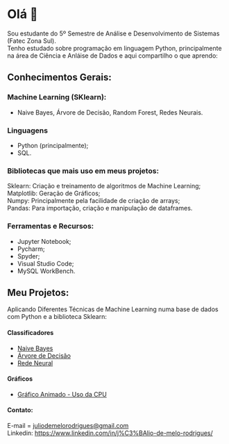# Olá 👋

<!--
**juliomrodrigues/juliomrodrigues** is a ✨ _special_ ✨ repository because its `README.md` (this file) appears on your GitHub profile. !-->
Sou estudante do 5º Semestre de Análise e Desenvolvimento de Sistemas (Fatec Zona Sul).  
Tenho estudado sobre programação em linguagem Python, principalmente na área de Ciência e Anláise de Dados e aqui compartilho o que aprendo: 

## Conhecimentos Gerais: 
### Machine Learning (SKlearn):
- Naive Bayes, Árvore de Decisão, Random Forest, Redes Neurais.

### Linguagens
- Python (principalmente);
- SQL.

### Bibliotecas que mais uso em meus projetos:
Sklearn: Criação e treinamento de algoritmos de Machine Learning;  
Matplotlib: Geração de Gráficos;  
Numpy: Principalmente pela facilidade de criação de arrays;  
Pandas: Para importação, criação e manipulação de dataframes.  

### Ferramentas e Recursos:
- Jupyter Notebook;  
- Pycharm;  
- Spyder;  
- Visual Studio Code;  
- MySQL WorkBench.  

## Meu Projetos:
Aplicando Diferentes Técnicas de Machine Learning numa base de dados com Python e a biblioteca Sklearn: 
#### Classificadores
- [Naive Bayes](https://github.com/juliomrodrigues/Classificador-Naive-Bayes)  
- [Árvore de Decisão](https://github.com/juliomrodrigues/Arvore-de-Decisao)  
- [Rede Neural](https://github.com/juliomrodrigues/Classificador-Rede-Neural)

#### Gráficos
- [Gráfico Animado - Uso da CPU](https://github.com/juliomrodrigues/Grafico-Uso-CPU)

#### Contato:
E-mail = juliodemelorodrigues@gmail.com  
Linkedin: https://www.linkedin.com/in/j%C3%BAlio-de-melo-rodrigues/

